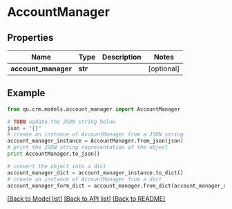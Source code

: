 # AccountManager


## Properties
Name | Type | Description | Notes
------------ | ------------- | ------------- | -------------
**account_manager** | **str** |  | [optional] 

## Example

```python
from qu.crm.models.account_manager import AccountManager

# TODO update the JSON string below
json = "{}"
# create an instance of AccountManager from a JSON string
account_manager_instance = AccountManager.from_json(json)
# print the JSON string representation of the object
print AccountManager.to_json()

# convert the object into a dict
account_manager_dict = account_manager_instance.to_dict()
# create an instance of AccountManager from a dict
account_manager_form_dict = account_manager.from_dict(account_manager_dict)
```
[[Back to Model list]](../README.md#documentation-for-models) [[Back to API list]](../README.md#documentation-for-api-endpoints) [[Back to README]](../README.md)


